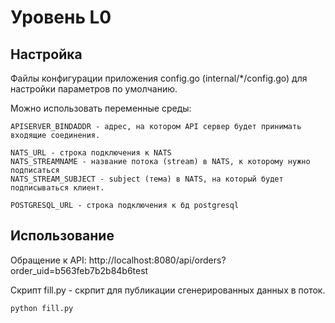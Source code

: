# Уровень L0

## Настройка

Файлы конфигурации приложения config.go (internal/*/config.go) для настройки параметров по умолчанию.

Можно использовать переменные среды:
```
APISERVER_BINDADDR - адрес, на котором API сервер будет принимать входящие соединения.

NATS_URL - строка подключения к NATS
NATS_STREAMNAME - название потока (stream) в NATS, к которому нужно подписаться
NATS_STREAM_SUBJECT - subject (тема) в NATS, на который будет подписываться клиент.

POSTGRESQL_URL - строка подключения к бд postgresql
```
## Использование

Обращение к API: http://localhost:8080/api/orders?order_uid=b563feb7b2b84b6test

Скрипт fill.py - скрпит для публикации сгенерированных данных в поток.
```
python fill.py
```
